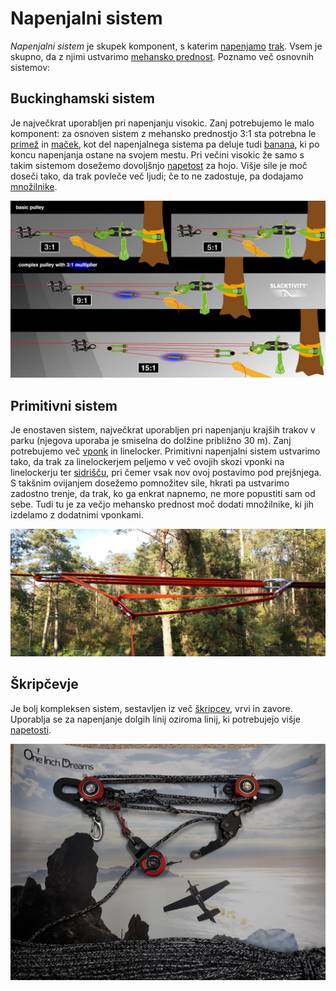 # Napenjalni sistem

_Napenjalni sistem_ je skupek komponent, s katerim [napenjamo](napenjanje) [trak](trak). Vsem je skupno, da z njimi ustvarimo [mehansko prednost](mehanska-prednost). Poznamo več osnovnih sistemov:

## Buckinghamski sistem

Je največkrat uporabljen pri napenjanju visokic. Zanj potrebujemo le malo komponent: za osnoven sistem z mehansko prednostjo 3:1 sta potrebna le [primež](primez) in [maček](macek), kot del napenjalnega sistema pa deluje tudi [banana](banana), ki po koncu napenjanja ostane na svojem mestu. Pri večini visokic že samo s takim sistemom dosežemo dovoljšnjo [napetost](napetost) za hojo. Višje sile je moč doseči tako, da trak povleče več ljudi; če to ne zadostuje, pa dodajamo [množilnike](mnozilnik).

![Buckinghamski sistem](images/buckingham.jpg)

## Primitivni sistem

Je enostaven sistem, največkrat uporabljen pri napenjanju krajših trakov v parku (njegova uporaba je smiselna do dolžine približno 30 m). Zanj potrebujemo več [vponk](vponka) in linelocker. Primitivni napenjalni sistem ustvarimo tako, da trak za linelockerjem peljemo v več ovojih skozi vponki na linelockerju ter [sidrišču](sidrisce), pri čemer vsak nov ovoj postavimo pod prejšnjega. S takšnim ovijanjem dosežemo pomnožitev sile, hkrati pa ustvarimo zadostno trenje, da trak, ko ga enkrat napnemo, ne more popustiti sam od sebe. Tudi tu je za večjo mehansko prednost moč dodati množilnike, ki jih izdelamo z dodatnimi vponkami.

![Primitivni sistem 5:1 z množilnikom 3:1](images/primitiv.jpg)

## Škripčevje

Je bolj kompleksen sistem, sestavljen iz več [škripcev](skripec), vrvi in zavore. Uporablja se za napenjanje dolgih linij oziroma linij, ki potrebujejo višje [napetosti](napetost).

![Škripec](images/skripec.jpg)
